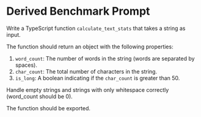 # Derived Benchmark Prompt

Write a TypeScript function `calculate_text_stats` that takes a string
as input.

The function should return an object with the following properties:

1.  `word_count`: The number of words in the string (words are
    separated by spaces).
2.  `char_count`: The total number of characters in the string.
3.  `is_long`: A boolean indicating if the `char_count` is greater
    than 50.

Handle empty strings and strings with only whitespace correctly
(word_count should be 0).

The function should be exported.
